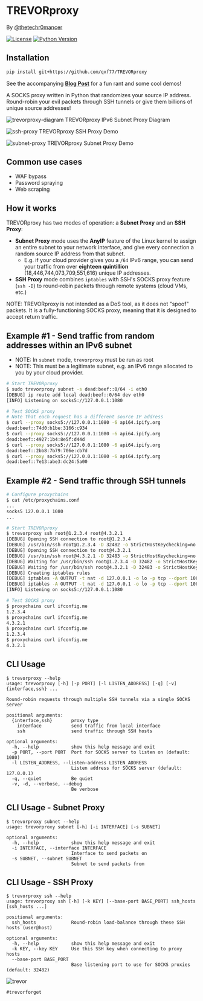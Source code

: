 # TREVORproxy

By [@thetechr0mancer](https://twitter.com/thetechr0mancer)

[![License](https://img.shields.io/badge/license-GPLv3-blue.svg)](https://raw.githubusercontent.com/blacklanternsecurity/nmappalyzer/master/LICENSE)
[![Python Version](https://img.shields.io/badge/python-3.6+-blue)](https://www.python.org)

## Installation
~~~bash
pip install git+https://github.com/qxf77/TREVORproxy
~~~

See the accompanying [**Blog Post**](https://github.com/blacklanternsecurity/TREVORspray/blob/trevorspray-v2/blogpost.md) for a fun rant and some cool demos!

A SOCKS proxy written in Python that randomizes your source IP address. Round-robin your evil packets through SSH tunnels or give them billions of unique source addresses!

![trevorproxy-diagram](https://user-images.githubusercontent.com/20261699/149545633-a2f14f3a-1abc-4f9a-b589-3a52385ba635.png)
TREVORproxy IPv6 Subnet Proxy Diagram

![ssh-proxy](https://user-images.githubusercontent.com/20261699/149403633-3b6259c4-6c13-4ae5-abe6-498024a155f5.gif)
TREVORproxy SSH Proxy Demo

![subnet-proxy](https://user-images.githubusercontent.com/20261699/142468206-4e9a46db-b18b-4969-8934-19d1f3837300.gif)
TREVORproxy Subnet Proxy Demo

## Common use cases
- WAF bypass
- Password spraying
- Web scraping

## How it works
TREVORproxy has two modes of operation: a **Subnet Proxy** and an **SSH Proxy**:
- **Subnet Proxy** mode uses the **AnyIP** feature of the Linux kernel to assign an entire subnet to your network interface, and give every connection a random source IP address from that subnet.
    - E.g. if your cloud provider gives you a `/64` IPv6 range, you can send your traffic from over **eighteen quintillion** (18,446,744,073,709,551,616) unique IP addresses.
- **SSH Proxy** mode combines `iptables` with SSH's SOCKS proxy feature (`ssh -D`) to round-robin packets through remote systems (cloud VMs, etc.)

NOTE: TREVORproxy is not intended as a DoS tool, as it does not "spoof" packets. It is a fully-functioning SOCKS proxy, meaning that it is designed to accept return traffic.

## Example #1 - Send traffic from random addresses within an IPv6 subnet
- NOTE: In `subnet` mode, `trevorproxy` must be run as root
- NOTE: This must be a legitimate subnet, e.g. an IPv6 range allocated to you by your cloud provider.
~~~bash
# Start TREVORproxy
$ sudo trevorproxy subnet -s dead:beef::0/64 -i eth0
[DEBUG] ip route add local dead:beef::0/64 dev eth0
[INFO] Listening on socks5://127.0.0.1:1080

# Test SOCKS proxy
# Note that each request has a different source IP address
$ curl --proxy socks5://127.0.0.1:1080 -6 api64.ipify.org
dead:beef::74d0:b1be:3166:c934
$ curl --proxy socks5://127.0.0.1:1080 -6 api64.ipify.org
dead:beef::4927:1b4:8e5f:d44d
$ curl --proxy socks5://127.0.0.1:1080 -6 api64.ipify.org
dead:beef::2bb8:7b79:706e:cb7d
$ curl --proxy socks5://127.0.0.1:1080 -6 api64.ipify.org
dead:beef::7e13:abe3:dc24:5a00
~~~

## Example #2 - Send traffic through SSH tunnels
~~~bash
# Configure proxychains
$ cat /etc/proxychains.conf
...
socks5 127.0.0.1 1080
...

# Start TREVORproxy
$ trevorproxy ssh root@1.2.3.4 root@4.3.2.1
[DEBUG] Opening SSH connection to root@1.2.3.4
[DEBUG] /usr/bin/ssh root@1.2.3.4 -D 32482 -o StrictHostKeychecking=no
[DEBUG] Opening SSH connection to root@4.3.2.1
[DEBUG] /usr/bin/ssh root@4.3.2.1 -D 32483 -o StrictHostKeychecking=no
[DEBUG] Waiting for /usr/bin/ssh root@1.2.3.4 -D 32482 -o StrictHostKeychecking=no
[DEBUG] Waiting for /usr/bin/ssh root@4.3.2.1 -D 32483 -o StrictHostKeychecking=no
[DEBUG] Creating iptables rules
[DEBUG] iptables -A OUTPUT -t nat -d 127.0.0.1 -o lo -p tcp --dport 1080 -j DNAT --to-destination 127.0.0.1:32482 -m statistic --mode nth --every 2 --packet 0
[DEBUG] iptables -A OUTPUT -t nat -d 127.0.0.1 -o lo -p tcp --dport 1080 -j DNAT --to-destination 127.0.0.1:32483
[INFO] Listening on socks5://127.0.0.1:1080

# Test SOCKS proxy
$ proxychains curl ifconfig.me
1.2.3.4
$ proxychains curl ifconfig.me
4.3.2.1
$ proxychains curl ifconfig.me
1.2.3.4
$ proxychains curl ifconfig.me
4.3.2.1
~~~

## CLI Usage
~~~
$ trevorproxy --help
usage: trevorproxy [-h] [-p PORT] [-l LISTEN_ADDRESS] [-q] [-v] {interface,ssh} ...

Round-robin requests through multiple SSH tunnels via a single SOCKS server

positional arguments:
  {interface,ssh}       proxy type
    interface           send traffic from local interface
    ssh                 send traffic through SSH hosts

optional arguments:
  -h, --help            show this help message and exit
  -p PORT, --port PORT  Port for SOCKS server to listen on (default: 1080)
  -l LISTEN_ADDRESS, --listen-address LISTEN_ADDRESS
                        Listen address for SOCKS server (default: 127.0.0.1)
  -q, --quiet           Be quiet
  -v, -d, --verbose, --debug
                        Be verbose
~~~

## CLI Usage - Subnet Proxy
~~~
$ trevorproxy subnet --help
usage: trevorproxy subnet [-h] [-i INTERFACE] [-s SUBNET]

optional arguments:
  -h, --help            show this help message and exit
  -i INTERFACE, --interface INTERFACE
                        Interface to send packets on
  -s SUBNET, --subnet SUBNET
                        Subnet to send packets from
~~~

## CLI Usage - SSH Proxy
~~~
$ trevorproxy ssh --help
usage: trevorproxy ssh [-h] [-k KEY] [--base-port BASE_PORT] ssh_hosts [ssh_hosts ...]

positional arguments:
  ssh_hosts             Round-robin load-balance through these SSH hosts (user@host)

optional arguments:
  -h, --help            show this help message and exit
  -k KEY, --key KEY     Use this SSH key when connecting to proxy hosts
  --base-port BASE_PORT
                        Base listening port to use for SOCKS proxies (default: 32482)
~~~

![trevor](https://user-images.githubusercontent.com/20261699/92336575-27071380-f070-11ea-8dd4-5ba42c7d04b7.jpeg)

`#trevorforget`
